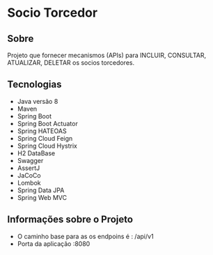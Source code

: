 # Socio Torcedor

## Sobre

Projeto que fornecer mecanismos (APIs) para INCLUIR, CONSULTAR, ATUALIZAR, DELETAR os socios torcedores.

## Tecnologias

* Java versão 8 
* Maven 
* Spring Boot
* Spring Boot Actuator
* Spring HATEOAS
* Spring Cloud Feign
* Spring Cloud Hystrix
* H2 DataBase
* Swagger
* AssertJ
* JaCoCo
* Lombok 
* Spring Data JPA
* Spring Web MVC

## Informações sobre o Projeto

* O caminho base para as os endpoins é : /api/v1
* Porta da aplicação :8080